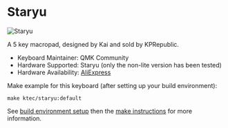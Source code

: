 # Staryu

![Staryu](https://i.imgur.com/obcCpZN.jpg)

A 5 key macropad, designed by Kai and sold by KPRepublic.

* Keyboard Maintainer: QMK Community
* Hardware Supported: Staryu (only the non-lite version has been tested)
* Hardware Availability: [AliExpress](https://www.aliexpress.com/item/Staryu-Mini-Macro-Pad-custom-keyboard-by-tkg-kai-Mini-macro-pad-mechanical-keyboard-5-keys/32817560746.html)

Make example for this keyboard (after setting up your build environment):

    make ktec/staryu:default

See [build environment setup](https://docs.qmk.fm/#/getting_started_build_tools) then the [make instructions](https://docs.qmk.fm/#/getting_started_make_guide) for more information.
